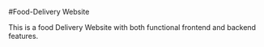 #Food-Delivery Website 
<p>
  This is a food Delivery Website with both functional frontend and backend features. 

</p>

